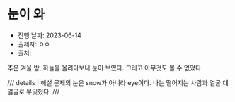 # 눈이 와

- 진행 날짜: 2023-06-14
- 출제자: ㅇㅇ
- 출처:

추운 겨울 밤, 하늘을 올려다보니 눈이 보였다. 그리고 아무것도 볼 수 없었다.

/// details | 해설
문제의 눈은 snow가 아니라 eye이다. 나는 떨어지는 사람과 얼굴 대 얼굴로 부딪혔다.
///
